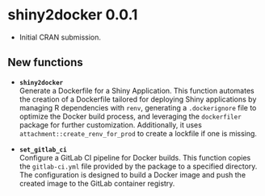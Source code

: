 # shiny2docker 0.0.1

* Initial CRAN submission.

## New functions

+ **`shiny2docker`**  
  Generate a Dockerfile for a Shiny Application. This function automates the creation of a Dockerfile tailored for deploying Shiny applications by managing R dependencies with `renv`, generating a `.dockerignore` file to optimize the Docker build process, and leveraging the `dockerfiler` package for further customization. Additionally, it uses `attachment::create_renv_for_prod` to create a lockfile if one is missing.

+ **`set_gitlab_ci`**  
  Configure a GitLab CI pipeline for Docker builds. This function copies the `gitlab-ci.yml` file provided by the package to a specified directory. The configuration is designed to build a Docker image and push the created image to the GitLab container registry.
